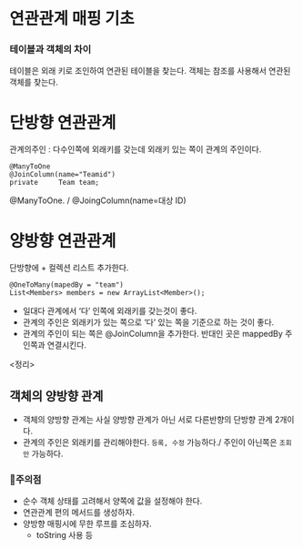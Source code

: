 # 연관관계 매핑 기초

### 테이블과 객체의 차이
테이블은 외래 키로 조인하여 연관된 테이블을 찾는다.
객체는 참조를 사용해서 연관된 객체를 찾는다.

# 단방향 연관관계
관계의주인 :  다수인쪽에 외래키를 갖는데 외래키 있는 쪽이 관계의 주인이다.
```
@ManyToOne
@JoinColumn(name="Teamid")
private 	Team team;
```
@ManyToOne. / @JoingColumn(name=대상 ID)

# 양방향 연관관계
단방향에 + 컬렉션 리스트 추가한다.
```
@OneToMany(mapedBy = "team")
List<Members> members = new ArrayList<Member>();
```

- 일대다 관계에서 ‘다’ 인쪽에 외래키를 갖는것이 좋다.
- 관계의 주인은 외래키가 있는 쪽으로 ‘다’ 있는 쪽을 기준으로 하는 것이 좋다.
- 관계의 주인이 되는 쪽은 @JoinColumn을 추가한다. 반대인 곳은 mappedBy 주인쪽과 연결시킨다.

<정리>
## 객체의 양방향 관계
- 객체의 양방향 관계는 사실 양방향 관계가 아닌 서로 다른반향의 단방향 관계 2개이다.
- 관계의 주인은 외래키를 관리해야한다. `등록, 수정` 가능하다./ 주인이 아닌쪽은 `조회만` 가능하다.
### 📌주의점
- 순수 객체 상태를 고려해서 양쪽에 값을 설정해야 한다.
- 연관관계 편의 메서드를 생성하자.
- 양방향 매핑시에 무한 루프를 조심하자.
    - toString 사용 등

